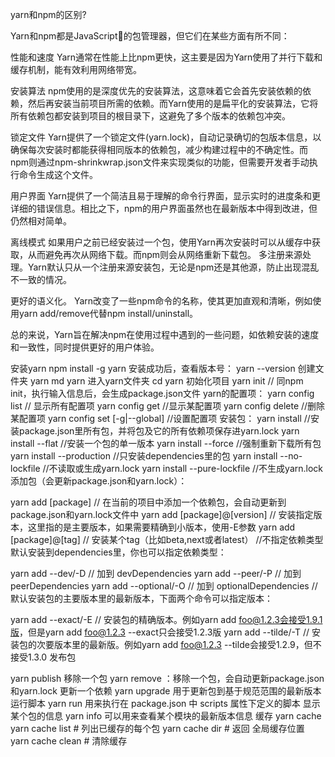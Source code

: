 yarn和npm的区别?

Yarn和npm都是JavaScript的包管理器，但它们在某些方面有所不同：

性能和速度
Yarn通常在性能上比npm更快，这主要是因为Yarn使用了并行下载和缓存机制，能有效利用网络带宽。

安装算法
npm使用的是深度优先的安装算法，这意味着它会首先安装依赖的依赖，然后再安装当前项目所需的依赖。而Yarn使用的是扁平化的安装算法，它将所有依赖包都安装到项目的根目录下，这避免了多个版本的依赖包冲突。

锁定文件
Yarn提供了一个锁定文件(yarn.lock)，自动记录确切的包版本信息，以确保每次安装时都能获得相同版本的依赖包，减少构建过程中的不确定性。而npm则通过npm-shrinkwrap.json文件来实现类似的功能，但需要开发者手动执行命令生成这个文件。

用户界面
Yarn提供了一个简洁且易于理解的命令行界面，显示实时的进度条和更详细的错误信息。相比之下，npm的用户界面虽然也在最新版本中得到改进，但仍然相对简单。

离线模式
如果用户之前已经安装过一个包，使用Yarn再次安装时可以从缓存中获取，从而避免再次从网络下载。而npm则会从网络重新下载包。
多注册来源处理。Yarn默认只从一个注册来源安装包，无论是npm还是其他源，防止出现混乱不一致的情况。

更好的语义化。
Yarn改变了一些npm命令的名称，使其更加直观和清晰，例如使用yarn add/remove代替npm install/uninstall。

总的来说，Yarn旨在解决npm在使用过程中遇到的一些问题，如依赖安装的速度和一致性，同时提供更好的用户体验。


安装yarn 
npm install -g yarn
安装成功后，查看版本号： 
yarn --version
创建文件夹 yarn 
md yarn
进入yarn文件夹 
cd yarn
初始化项目 
yarn init // 同npm init，执行输入信息后，会生成package.json文件
yarn的配置项： 
yarn config list // 显示所有配置项
yarn config get <key> //显示某配置项
yarn config delete <key> //删除某配置项
yarn config set <key> <value> [-g|--global] //设置配置项
安装包： 
yarn install //安装package.json里所有包，并将包及它的所有依赖项保存进yarn.lock
yarn install --flat //安装一个包的单一版本
yarn install --force //强制重新下载所有包
yarn install --production //只安装dependencies里的包
yarn install --no-lockfile //不读取或生成yarn.lock
yarn install --pure-lockfile //不生成yarn.lock
添加包（会更新package.json和yarn.lock）：

yarn add [package] // 在当前的项目中添加一个依赖包，会自动更新到package.json和yarn.lock文件中
yarn add [package]@[version] // 安装指定版本，这里指的是主要版本，如果需要精确到小版本，使用-E参数
yarn add [package]@[tag] // 安装某个tag（比如beta,next或者latest）
//不指定依赖类型默认安装到dependencies里，你也可以指定依赖类型：

yarn add --dev/-D // 加到 devDependencies
yarn add --peer/-P // 加到 peerDependencies
yarn add --optional/-O // 加到 optionalDependencies
//默认安装包的主要版本里的最新版本，下面两个命令可以指定版本：

yarn add --exact/-E // 安装包的精确版本。例如yarn add foo@1.2.3会接受1.9.1版，但是yarn add foo@1.2.3 --exact只会接受1.2.3版
yarn add --tilde/-T // 安装包的次要版本里的最新版。例如yarn add foo@1.2.3 --tilde会接受1.2.9，但不接受1.3.0
发布包

yarn publish
移除一个包 
yarn remove <packageName>：移除一个包，会自动更新package.json和yarn.lock
更新一个依赖 
yarn upgrade 用于更新包到基于规范范围的最新版本
运行脚本 
yarn run 用来执行在 package.json 中 scripts 属性下定义的脚本
显示某个包的信息 
yarn info <packageName> 可以用来查看某个模块的最新版本信息
缓存 
yarn cache 
yarn cache list # 列出已缓存的每个包 
yarn cache dir # 返回 全局缓存位置 
yarn cache clean # 清除缓存
